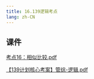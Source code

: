 ```yaml
---
title: 16.139逻辑考点
lang: zh-CN
---
```



## 课件
[考点16：相似比较.pdf](..%2F..%2Fpublic%2Flogic%2F3.%E9%80%BB%E8%BE%91-139%E5%88%86%2F16.139%E9%80%BB%E8%BE%91%E8%80%83%E7%82%B9%2F%E8%80%83%E7%82%B916%EF%BC%9A%E7%9B%B8%E4%BC%BC%E6%AF%94%E8%BE%83.pdf)

[【139计划核心考案】管综-逻辑.pdf](..%2F..%2Fpublic%2Flogic%2F3.%E9%80%BB%E8%BE%91-139%E5%88%86%2F%E3%80%90139%E8%AE%A1%E5%88%92%E6%A0%B8%E5%BF%83%E8%80%83%E6%A1%88%E3%80%91%E7%AE%A1%E7%BB%BC-%E9%80%BB%E8%BE%91.pdf)


